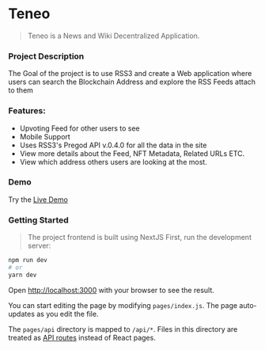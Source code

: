 # Teneo

> Teneo is a News and Wiki Decentralized Application.

### Project Description

The Goal of the project is to use RSS3 and create a Web application where users can search the Blockchain Address and explore the RSS Feeds attach to them

### Features:

- Upvoting Feed for other users to see
- Mobile Support
- Uses RSS3's Pregod API v.0.4.0 for all the data in the site
- View more details about the Feed, NFT Metadata, Related URLs ETC.
- View which address others users are looking at the most.

### Demo

Try the [Live Demo](https://teneo.vercel.app)

### Getting Started

> The project frontend is built using NextJS
> First, run the development server:

```bash
npm run dev
# or
yarn dev
```

Open [http://localhost:3000](http://localhost:3000) with your browser to see the result.

You can start editing the page by modifying `pages/index.js`. The page auto-updates as you edit the file.

The `pages/api` directory is mapped to `/api/*`. Files in this directory are treated as [API routes](https://nextjs.org/docs/api-routes/introduction) instead of React pages.
